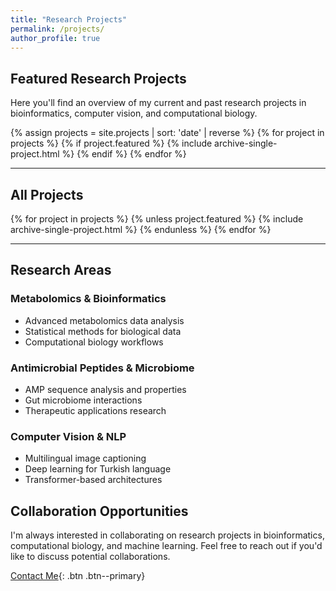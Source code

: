 ```yaml
---
title: "Research Projects"
permalink: /projects/
author_profile: true
---
```


## Featured Research Projects

Here you'll find an overview of my current and past research projects in bioinformatics, computer vision, and computational biology.

{% assign projects = site.projects | sort: 'date' | reverse %}
{% for project in projects %}
  {% if project.featured %}
    {% include archive-single-project.html %}
  {% endif %}
{% endfor %}

---

## All Projects

{% for project in projects %}
  {% unless project.featured %}
    {% include archive-single-project.html %}
  {% endunless %}
{% endfor %}

---

## Research Areas

### Metabolomics & Bioinformatics
- Advanced metabolomics data analysis
- Statistical methods for biological data
- Computational biology workflows

### Antimicrobial Peptides & Microbiome
- AMP sequence analysis and properties
- Gut microbiome interactions
- Therapeutic applications research

### Computer Vision & NLP
- Multilingual image captioning
- Deep learning for Turkish language
- Transformer-based architectures

## Collaboration Opportunities

I'm always interested in collaborating on research projects in bioinformatics, computational biology, and machine learning. Feel free to reach out if you'd like to discuss potential collaborations.

[Contact Me](mailto:berk.golech@gmail.com){: .btn .btn--primary} 